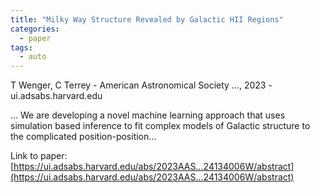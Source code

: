 ```yaml
---
title: "Milky Way Structure Revealed by Galactic HII Regions"
categories:
  - paper
tags:
  - auto
---
```

T Wenger, C Terrey - American Astronomical Society …, 2023 - ui.adsabs.harvard.edu

… We are developing a novel machine learning approach that uses simulation based inference to fit complex models of Galactic structure to the complicated position-position…

Link to paper: [https://ui.adsabs.harvard.edu/abs/2023AAS...24134006W/abstract](https://ui.adsabs.harvard.edu/abs/2023AAS...24134006W/abstract)
